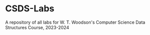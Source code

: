 # CSDS-Labs

A repository of all labs for W. T. Woodson's Computer Science Data Structures Course, 2023-2024